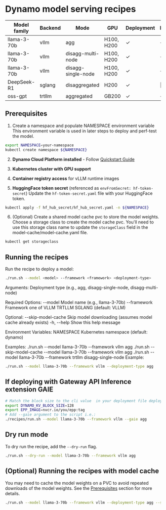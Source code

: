 # Dynamo model serving recipes

| Model family  | Backend | Mode                | GPU   | Deployment | Benchmark |
|---------------|---------|---------------------|-------|------------|-----------|
| llama-3-70b   | vllm    | agg                 | H100, H200  |     ✓      |     ✓     |
| llama-3-70b   | vllm    | disagg-multi-node   | H100, H200  |     ✓      |     ✓     |
| llama-3-70b   | vllm    | disagg-single-node  | H100, H200  |     ✓      |     ✓     |
| DeepSeek-R1   | sglang  | disaggregated       | H200  |     ✓      |    🚧     |
| oss-gpt       | trtllm  | aggregated          | GB200 |     ✓      |     ✓     |


## Prerequisites

1. Create a namespace and populate NAMESPACE environment variable
This environment variable is used in later steps to deploy and perf-test the model.

```bash
export NAMESPACE=your-namespace
kubectl create namespace ${NAMESPACE}
```

2. **Dynamo Cloud Platform installed** - Follow [Quickstart Guide](../docs/kubernetes/README.md)

3. **Kubernetes cluster with GPU support**

4. **Container registry access** for vLLM runtime images

5. **HuggingFace token secret** (referenced as `envFromSecret: hf-token-secret`)
Update the `hf-token-secret.yaml` file with your HuggingFace token.

```bash
kubectl apply -f hf_hub_secret/hf_hub_secret.yaml -n ${NAMESPACE}
```

6. (Optional) Create a shared model cache pvc to store the model weights.
Choose a storage class to create the model cache pvc. You'll need to use this storage class name to update the `storageClass` field in the model-cache/model-cache.yaml file.

```bash
kubectl get storageclass
```

## Running the recipes

Run the recipe to deploy a model:

```bash
./run.sh --model <model> --framework <framework> <deployment-type>
```

Arguments:
  <deployment-type>  Deployment type (e.g., agg, disagg-single-node, disagg-multi-node)

Required Options:
  --model <model>    Model name (e.g., llama-3-70b)
  --framework <fw>   Framework one of VLLM TRTLLM SGLANG (default: VLLM)

Optional:
  --skip-model-cache Skip model downloading (assumes model cache already exists)
  -h, --help         Show this help message

Environment Variables:
  NAMESPACE          Kubernetes namespace (default: dynamo)

Examples:
  ./run.sh --model llama-3-70b --framework vllm agg
  ./run.sh --skip-model-cache --model llama-3-70b --framework vllm agg
  ./run.sh --model llama-3-70b --framework trtllm disagg-single-node
Example:
```bash
./run.sh --model llama-3-70b --framework vllm --deployment-type agg
```

## If deploying with Gateway API Inference extension GAIE

```bash
# Match the block size to the cli value  in your deployment file deploy.yaml: - "python3 -m dynamo.vllm ... --block-size 128"
export DYNAMO_KV_BLOCK_SIZE=128
export EPP_IMAGE=nvcr.io/you/epp:tag
# Add --gaie argument to the script i.e.:
./recipes/run.sh --model llama-3-70b --framework vllm --gaie agg
```

## Dry run mode

To dry run the recipe, add the `--dry-run` flag.

```bash
./run.sh --dry-run --model llama-3-70b --framework vllm agg
```

## (Optional) Running the recipes with model cache
You may need to cache the model weights on a PVC to avoid repeated downloads of the model weights.
 See the [Prerequisites](#prerequisites) section for more details.

```bash
./run.sh --model llama-3-70b --framework vllm --deployment-type agg --skip-model-cache
```
